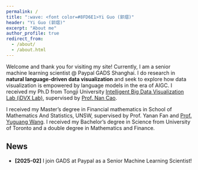 ```yaml
---
permalink: /
title: ":wave: <font color=#8FD6E1>Yi Guo (郭熠)"
header: "Yi Guo (郭熠)"
excerpt: "About me"
author_profile: true
redirect_from: 
  - /about/
  - /about.html
---
```


Welcome and thank you for visiting my site! Currently, I am a senior machine learning scientist @ Paypal GADS Shanghai. I do research in **natural language-driven data visualization** and seek to explore how data visualization is empowered by language models in the era of AIGC. I received my Ph.D from Tongji University [Intelligent Big Data Visualization Lab (iDVX Lab)](https://idvxlab.com/), supervised by [Prof. Nan Cao](https://nancao.org/). 

I received my Master’s degree in Financial mathematics in School of Mathematics And Statistics, UNSW, supervised by Prof. Yanan Fan and [Prof. Yuguang Wang](https://yuguangwang.github.io/). I received my Bachelor’s degree in Science from University of Toronto and a double degree in Mathematics and Finance.


## News

- **[2025-02]**  I join GADS at Paypal as a Senior Machine Learning Scientist!